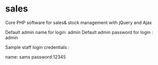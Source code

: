 # sales
Core PHP software for sales&amp; stock management with jQuery and Ajax

Default admin name for login: admin
Default admin password for login : admin

Sample staff login credentials :  

name: sams
password:12345



